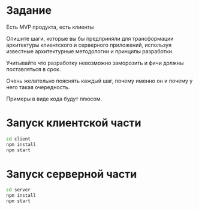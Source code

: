# Задание
Есть MVP продукта, есть клиенты

Опишите шаги, которые вы бы предприняли
для трансформации архитектуры клиентского и серверного
приложений, используя известные архитектурные методологии
и принципы разработки.

Учитывайте что разработку невозможно заморозить 
и фичи должны поставляться в срок.

Очень желательно пояснять каждый шаг, 
почему именно он и почему у него такая очередность.

Примеры в виде кода будут плюсом.

# Запуск клиентской части

```bash
cd client
npm install
npm start
```

# Запуск серверной части

```bash
cd server
npm install
npm start
```

